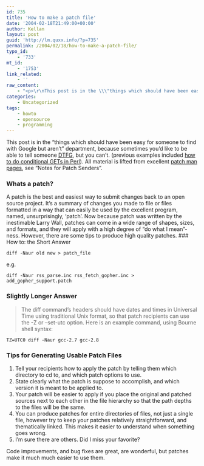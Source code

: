 ```yaml
---
id: 735
title: 'How to make a patch file'
date: '2004-02-18T21:49:00+00:00'
author: Kellan
layout: post
guid: 'http://lm.quxx.info/?p=735'
permalink: /2004/02/18/how-to-make-a-patch-file/
typo_id:
    - '733'
mt_id:
    - '1753'
link_related:
    - ''
raw_content:
    - "<p>\r\nThis post is in the \\\"things which should have been easy for someone to find with Google but aren\\'t\\\" department, because sometimes you\\'d like to be able to tell someone <a href=\\\"http://journal.dajobe.org/journal/archives/2003_11.html#001604\\\">DTFG</a>, but you can\\'t.  (previous examples included <a href=\\\"http://laughingmeme.org/archives/000479.html\\\">how to do conditional GETs in Perl</a>).   All material is lifted from excellent <a href=\\\"http://linux.ctyme.com/man/man2328.htm\\\">patch man pages</a>, see \\\"Notes for Patch Senders\\\".\r\n</p>\r\n<p>\r\n<h3>Whats a patch?</h3>\r\nA patch is the best and easiest way to submit changes back to an open source project.  It\\'s a summary of changes you made to file or files formatted in a way that can easily be used by the excellent program, named, unsurprisingly, \\'patch\\'.  Now because patch was written by the inestimable Larry Wall, patches can come in a wide range of shapes, sizes, and formats, and they will apply with a high degree of \\\"do what I mean\\\"-ness.  However, there are some tips to produce high quality patches.\r\n</p>\r\n<p>\r\n<h3>How to: the Short Answer</h3>\r\n<pre>\r\ndiff -Naur old new > patch_file\r\n</pre>\r\ne.g.\r\n<pre>\r\ndiff -Naur rss_parse.inc rss_fetch_gopher.inc > add_gopher_support.patch\r\n</pre>\r\n</p>\r\n<p>\r\n<h3>Slightly Longer Answer</h3>\r\n<blockquote>\r\nThe diff command\\'s headers should\r\nhave dates and times in Universal Time  using  traditional\r\nUnix  format,  so  that patch recipients can use the -Z or\r\n--set-utc option.   Here  is  an  example  command,  using\r\nBourne shell syntax:\r\n</blockquote>\r\n<pre>\r\nTZ=UTC0 diff -Naur gcc-2.7 gcc-2.8\r\n</pre>\r\n</p>\r\n<p>\r\n<h3>Tips for Generating Usable Patch Files</h3>\r\n<ol>\r\n<li>Tell  your  recipients  how to apply the patch by telling them which directory to cd to, and which patch options to use. </li>\r\n<li>State clearly what the patch is suppose to accomplish, and which version it is meant to be applied to.</li>\r\n<li>Your patch will be easier to apply if you place the original and patched sources next to each other in the file hierarchy so that the path depths to the files will be the same.</li>\r\n<li>You can produce patches for entire directories of files, not just a single file, however try to keep your patches relatively straightforward, and thematically linked.  This makes it easier to understand when something goes wrong.</li>\r\n<li>I\\'m sure there are others.  Did I miss your favorite?</li>\r\n</ol>\r\n</p>\r\n<p>\r\nCode improvements, and bug fixes are great, are wonderful, but patches make it much much easier to use them.\r\n</p>"
categories:
    - Uncategorized
tags:
    - howto
    - opensource
    - programming
---
```


This post is in the “things which should have been easy for someone to find with Google but aren’t” department, because sometimes you’d like to be able to tell someone [DTFG](http://journal.dajobe.org/journal/archives/2003_11.html#001604), but you can’t. (previous examples included [how to do conditional GETs in Perl](http://laughingmeme.org/archives/000479.html)). All material is lifted from excellent [patch man pages](http://linux.ctyme.com/man/man2328.htm), see “Notes for Patch Senders”.

### Whats a patch?

A patch is the best and easiest way to submit changes back to an open source project. It’s a summary of changes you made to file or files formatted in a way that can easily be used by the excellent program, named, unsurprisingly, ‘patch’. Now because patch was written by the inestimable Larry Wall, patches can come in a wide range of shapes, sizes, and formats, and they will apply with a high degree of “do what I mean”-ness. However, there are some tips to produce high quality patches. ### How to: the Short Answer

```
diff -Naur old new > patch_file

```

e.g.

```
diff -Naur rss_parse.inc rss_fetch_gopher.inc > add_gopher_support.patch

```

### Slightly Longer Answer

> The diff command’s headers should have dates and times in Universal Time using traditional Unix format, so that patch recipients can use the -Z or –set-utc option. Here is an example command, using Bourne shell syntax:

```
TZ=UTC0 diff -Naur gcc-2.7 gcc-2.8

```

### Tips for Generating Usable Patch Files

1. Tell your recipients how to apply the patch by telling them which directory to cd to, and which patch options to use.
2. State clearly what the patch is suppose to accomplish, and which version it is meant to be applied to.
3. Your patch will be easier to apply if you place the original and patched sources next to each other in the file hierarchy so that the path depths to the files will be the same.
4. You can produce patches for entire directories of files, not just a single file, however try to keep your patches relatively straightforward, and thematically linked. This makes it easier to understand when something goes wrong.
5. I’m sure there are others. Did I miss your favorite?

Code improvements, and bug fixes are great, are wonderful, but patches make it much much easier to use them.